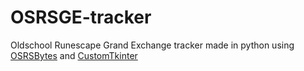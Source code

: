 # OSRSGE-tracker

Oldschool Runescape Grand Exchange tracker made in python using [OSRSBytes](https://github.com/Coffee-fueled-deadlines/OSRSBytes/) and [CustomTkinter](https://github.com/TomSchimansky/CustomTkinter)
